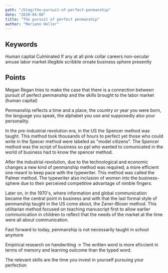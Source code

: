 ```yaml
---
path: "/blog/the-pursuit-of-perfect-penmanship"
date: "2018-04-08"
title: "The pursuit of perfect penmanship"
author: "Mariano Heller"
---
```



## Keywords
Human capital
Culminated
If any at all
pink collar careers
non-secular
amuse
labor market
illegible scribble
ornate
business sphere
presently


## Points

Megan Regan tries to make the case that there is a connection between pursuit of perfect penmanship and the skills brought to the labor market (human capital)

Penmanship reflects a time and a place, the country or year you were born, the language you speak, the alphabet you use and supposedly also your personality.

In the pre-industrial revolution era, in the US the Spencer method was taught. This method took thousands of hours to perfect yet those who could write in the Specer method were labeled as "model citizens". The Spencer method was the script of business so ppl who wanted to comunicated in the world of business had to know the spencer method.

After the industrial revolution, due to the technological and economic changes a new kind of penmanship method was required, a more efficient one meant to keep pace with the typewriter. This method was called the Palmer method.
The typewriter also inclusion of women into the business-sphere due to their perceived competitive advantage of nimble fingers.

Later on, in the 1970's, where information and global communication became the central point in business and with that the last formal style of penmanship taught in the US come about, the Zaner-Bloser method. This utilitarian method focused on teaching manuscript first to allow earlier communication in children to reflect that the needs of the market at the time were all about communication.

Fast forward to today, penmanship is not necessarily taught in school anymore


Empirical research on handwriting -> The written word is more eficcient in terms of memory and learning outcome than the typed word.

The relevant skills are the time you invest in yourself pursuing your perfection

